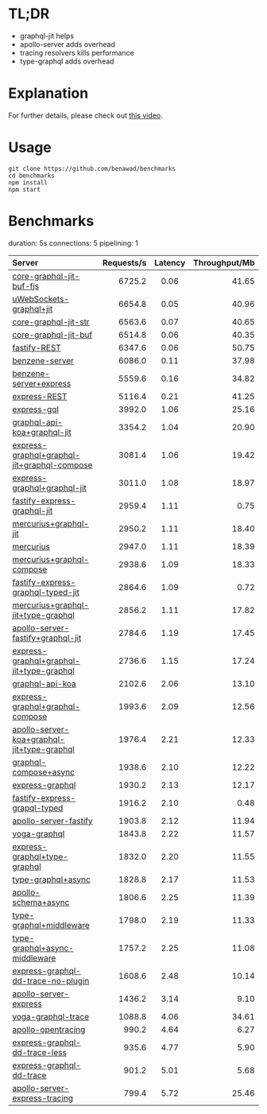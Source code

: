 # TL;DR

- graphql-jit helps
- apollo-server adds overhead
- tracing resolvers kills performance
- type-graphql adds overhead

# Explanation

For further details, please check out [this video](https://www.youtube.com/watch?v=JbV7MCeEPb8).

# Usage

```
git clone https://github.com/benawad/benchmarks
cd benchmarks
npm install
npm start
```

# Benchmarks
duration: 5s
connections: 5
pipelining: 1

| Server                                                                                                                                                                  | Requests/s | Latency | Throughput/Mb |
| :--                                                                                                                                                                     | --:        | :-:     | --:           |
| [core-graphql-jit-buf-fjs](https://github.com/benawad/node-graphql-benchmarks/tree/master/benchmarks/core-graphql-jit-buf-fjs.js)                                       | 6725.2     | 0.06    | 41.65         |
| [uWebSockets-graphql+jit](https://github.com/benawad/node-graphql-benchmarks/tree/master/benchmarks/uWebSockets-graphql+jit.js)                                         | 6654.8     | 0.05    | 40.96         |
| [core-graphql-jit-str](https://github.com/benawad/node-graphql-benchmarks/tree/master/benchmarks/core-graphql-jit-str.js)                                               | 6563.6     | 0.07    | 40.65         |
| [core-graphql-jit-buf](https://github.com/benawad/node-graphql-benchmarks/tree/master/benchmarks/core-graphql-jit-buf.js)                                               | 6514.8     | 0.06    | 40.35         |
| [fastify-REST](https://github.com/benawad/node-graphql-benchmarks/tree/master/benchmarks/fastify-REST.js)                                                               | 6347.6     | 0.06    | 50.75         |
| [benzene-server](https://github.com/benawad/node-graphql-benchmarks/tree/master/benchmarks/benzene-server.js)                                                           | 6086.0     | 0.11    | 37.98         |
| [benzene-server+express](https://github.com/benawad/node-graphql-benchmarks/tree/master/benchmarks/benzene-server+express.js)                                           | 5559.6     | 0.16    | 34.82         |
| [express-REST](https://github.com/benawad/node-graphql-benchmarks/tree/master/benchmarks/express-REST.js)                                                               | 5116.4     | 0.21    | 41.25         |
| [express-gql](https://github.com/benawad/node-graphql-benchmarks/tree/master/benchmarks/express-gql.js)                                                                 | 3992.0     | 1.06    | 25.16         |
| [graphql-api-koa+graphql-jit](https://github.com/benawad/node-graphql-benchmarks/tree/master/benchmarks/graphql-api-koa+graphql-jit.js)                                 | 3354.2     | 1.04    | 20.90         |
| [express-graphql+graphql-jit+graphql-compose](https://github.com/benawad/node-graphql-benchmarks/tree/master/benchmarks/express-graphql+graphql-jit+graphql-compose.js) | 3081.4     | 1.06    | 19.42         |
| [express-graphql+graphql-jit](https://github.com/benawad/node-graphql-benchmarks/tree/master/benchmarks/express-graphql+graphql-jit.js)                                 | 3011.0     | 1.08    | 18.97         |
| [fastify-express-graphql-jit](https://github.com/benawad/node-graphql-benchmarks/tree/master/benchmarks/fastify-express-graphql-jit.js)                                 | 2959.4     | 1.11    | 0.75          |
| [mercurius+graphql-jit](https://github.com/benawad/node-graphql-benchmarks/tree/master/benchmarks/mercurius+graphql-jit.js)                                             | 2950.2     | 1.11    | 18.40         |
| [mercurius](https://github.com/benawad/node-graphql-benchmarks/tree/master/benchmarks/mercurius.js)                                                                     | 2947.0     | 1.11    | 18.39         |
| [mercurius+graphql-compose](https://github.com/benawad/node-graphql-benchmarks/tree/master/benchmarks/mercurius+graphql-compose.js)                                     | 2938.6     | 1.09    | 18.33         |
| [fastify-express-graphql-typed-jit](https://github.com/benawad/node-graphql-benchmarks/tree/master/benchmarks/fastify-express-graphql-typed-jit.js)                     | 2864.6     | 1.09    | 0.72          |
| [mercurius+graphql-jit+type-graphql](https://github.com/benawad/node-graphql-benchmarks/tree/master/benchmarks/mercurius+graphql-jit+type-graphql.js)                   | 2856.2     | 1.11    | 17.82         |
| [apollo-server-fastify+graphql-jit](https://github.com/benawad/node-graphql-benchmarks/tree/master/benchmarks/apollo-server-fastify+graphql-jit.js)                     | 2784.6     | 1.19    | 17.45         |
| [express-graphql+graphql-jit+type-graphql](https://github.com/benawad/node-graphql-benchmarks/tree/master/benchmarks/express-graphql+graphql-jit+type-graphql.js)       | 2736.6     | 1.15    | 17.24         |
| [graphql-api-koa](https://github.com/benawad/node-graphql-benchmarks/tree/master/benchmarks/graphql-api-koa.js)                                                         | 2102.6     | 2.06    | 13.10         |
| [express-graphql+graphql-compose](https://github.com/benawad/node-graphql-benchmarks/tree/master/benchmarks/express-graphql+graphql-compose.js)                         | 1993.6     | 2.09    | 12.56         |
| [apollo-server-koa+graphql-jit+type-graphql](https://github.com/benawad/node-graphql-benchmarks/tree/master/benchmarks/apollo-server-koa+graphql-jit+type-graphql.js)   | 1976.4     | 2.21    | 12.33         |
| [graphql-compose+async](https://github.com/benawad/node-graphql-benchmarks/tree/master/benchmarks/graphql-compose+async.js)                                             | 1938.6     | 2.10    | 12.22         |
| [express-graphql](https://github.com/benawad/node-graphql-benchmarks/tree/master/benchmarks/express-graphql.js)                                                         | 1930.2     | 2.13    | 12.17         |
| [fastify-express-grapql-typed](https://github.com/benawad/node-graphql-benchmarks/tree/master/benchmarks/fastify-express-grapql-typed.js)                               | 1916.2     | 2.10    | 0.48          |
| [apollo-server-fastify](https://github.com/benawad/node-graphql-benchmarks/tree/master/benchmarks/apollo-server-fastify.js)                                             | 1903.8     | 2.12    | 11.94         |
| [yoga-graphql](https://github.com/benawad/node-graphql-benchmarks/tree/master/benchmarks/yoga-graphql.js)                                                               | 1843.8     | 2.22    | 11.57         |
| [express-graphql+type-graphql](https://github.com/benawad/node-graphql-benchmarks/tree/master/benchmarks/express-graphql+type-graphql.js)                               | 1832.0     | 2.20    | 11.55         |
| [type-graphql+async](https://github.com/benawad/node-graphql-benchmarks/tree/master/benchmarks/type-graphql+async.js)                                                   | 1828.8     | 2.17    | 11.53         |
| [apollo-schema+async](https://github.com/benawad/node-graphql-benchmarks/tree/master/benchmarks/apollo-schema+async.js)                                                 | 1806.6     | 2.25    | 11.39         |
| [type-graphql+middleware](https://github.com/benawad/node-graphql-benchmarks/tree/master/benchmarks/type-graphql+middleware.js)                                         | 1798.0     | 2.19    | 11.33         |
| [type-graphql+async-middleware](https://github.com/benawad/node-graphql-benchmarks/tree/master/benchmarks/type-graphql+async-middleware.js)                             | 1757.2     | 2.25    | 11.08         |
| [express-graphql-dd-trace-no-plugin](https://github.com/benawad/node-graphql-benchmarks/tree/master/benchmarks/express-graphql-dd-trace-no-plugin.js)                   | 1608.6     | 2.48    | 10.14         |
| [apollo-server-express](https://github.com/benawad/node-graphql-benchmarks/tree/master/benchmarks/apollo-server-express.js)                                             | 1436.2     | 3.14    | 9.10          |
| [yoga-graphql-trace](https://github.com/benawad/node-graphql-benchmarks/tree/master/benchmarks/yoga-graphql-trace.js)                                                   | 1088.8     | 4.06    | 34.61         |
| [apollo-opentracing](https://github.com/benawad/node-graphql-benchmarks/tree/master/benchmarks/apollo-opentracing.js)                                                   | 990.2      | 4.64    | 6.27          |
| [express-graphql-dd-trace-less](https://github.com/benawad/node-graphql-benchmarks/tree/master/benchmarks/express-graphql-dd-trace-less.js)                             | 935.6      | 4.77    | 5.90          |
| [express-graphql-dd-trace](https://github.com/benawad/node-graphql-benchmarks/tree/master/benchmarks/express-graphql-dd-trace.js)                                       | 901.2      | 5.01    | 5.68          |
| [apollo-server-express-tracing](https://github.com/benawad/node-graphql-benchmarks/tree/master/benchmarks/apollo-server-express-tracing.js)                             | 799.4      | 5.72    | 25.46         |
